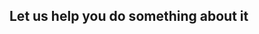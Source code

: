 <ProblemAsHero />

<Spacer />

## Let us help you do something about it

<BenefitsV2 />

<SolutionV2 />

<TrustV3 />

<Process withLeadForm />

<CallToActionV2 />